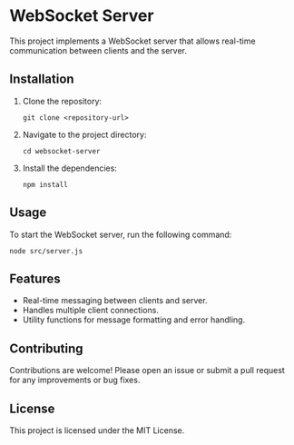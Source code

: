 # WebSocket Server

This project implements a WebSocket server that allows real-time communication between clients and the server.

## Installation

1. Clone the repository:
   ```
   git clone <repository-url>
   ```
2. Navigate to the project directory:
   ```
   cd websocket-server
   ```
3. Install the dependencies:
   ```
   npm install
   ```

## Usage

To start the WebSocket server, run the following command:
```
node src/server.js
```

## Features

- Real-time messaging between clients and server.
- Handles multiple client connections.
- Utility functions for message formatting and error handling.

## Contributing

Contributions are welcome! Please open an issue or submit a pull request for any improvements or bug fixes.

## License

This project is licensed under the MIT License.